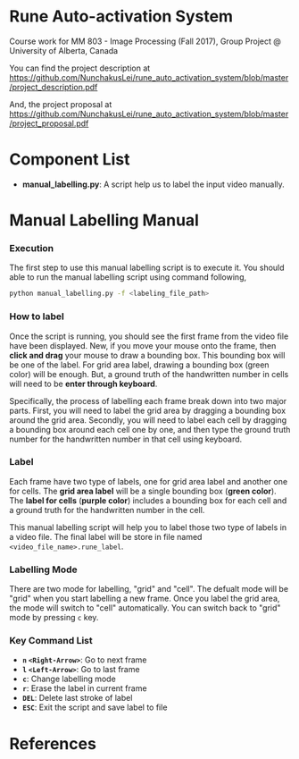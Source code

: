 # Rune Auto-activation System
Course work for MM 803 - Image Processing (Fall 2017), Group Project @ University of Alberta, Canada

You can find the project description at https://github.com/NunchakusLei/rune_auto_activation_system/blob/master/project_description.pdf

And, the project proposal at https://github.com/NunchakusLei/rune_auto_activation_system/blob/master/project_proposal.pdf


# Component List
- **manual_labelling.py**: A script help us to label the input video manually.


# Manual Labelling Manual
### Execution
The first step to use this manual labelling script is to execute it. You should able to run the manual labelling script using command following,
  ```bash
  python manual_labelling.py -f <labeling_file_path>
  ```
  
### How to label
Once the script is running, you should see the first frame from the video file have been displayed. New, if you move your mouse onto the frame, then **click and drag** your mouse to draw a bounding box. This bounding box will be one of the label. For grid area label, drawing a bounding box (green color) will be enough. But, a ground truth of the handwritten number in cells will need to be **enter through keyboard**. 

Specifically, the process of labelling each frame break down into two major parts. First, you will need to label the grid area by dragging a bounding box around the grid area. Secondly, you will need to label each cell by dragging a bounding box around each cell one by one, and then type the ground truth number for the handwritten number in that cell using keyboard. 
  
### Label
Each frame have two type of labels, one for grid area label and another one for cells. The **grid area label** will be a single bounding box (**green color**). The **label for cells** (**purple color**) includes a bounding box for each cell and a ground truth for the handwritten number in the cell. 
  
This manual labelling script will help you to label those two type of labels in a video file. The final label will be store in file named ```<video_file_name>.rune_label```.
  
### Labelling Mode
There are two mode for labelling, "grid" and "cell". The defualt mode will be "grid" when you start labelling a new frame. Once you label the grid area, the mode will switch to "cell" automatically. You can switch back to "grid" mode by pressing ```c``` key.
  
### Key Command List
- **```n```   ```<Right-Arrow>```**: Go to next frame
- **```l```   ```<Left-Arrow>```**: Go to last frame
- **```c```**: Change labelling mode
- **```r```**: Erase the label in current frame
- **```DEL```**: Delete last stroke of label
- **```ESC```**: Exit the script and save label to file


# References
